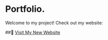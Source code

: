 # Portfolio.

Welcome to my project! Check out my website:

##🔗 [Visit My New Website](https://shubhh154.vercel.app/)
